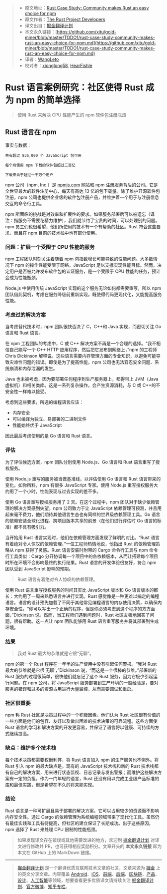 > * 原文地址：[Rust Case Study: Community makes Rust an easy choice for npm](https://www.rust-lang.org/static/pdfs/Rust-npm-Whitepaper.pdf)
> * 原文作者：[The Rust Project Developers](https://www.rust-lang.org/)
> * 译文出自：[掘金翻译计划](https://github.com/xitu/gold-miner)
> * 本文永久链接：[https://github.com/xitu/gold-miner/blob/master/TODO1/rust-case-study-community-makes-rust-an-easy-choice-for-npm.md](https://github.com/xitu/gold-miner/blob/master/TODO1/rust-case-study-community-makes-rust-an-easy-choice-for-npm.md)
> * 译者：[WangLeto](https://github.com/WangLeto)
> * 校对者：[xionglong58](https://github.com/xionglong58), [HearFishle](https://github.com/HearFishle)

# Rust 语言案例研究：社区使得 Rust 成为 npm 的简单选择

> 使用 Rust 来解决 CPU 性能产生的 npm 软件包注册瓶颈

## Rust 语言在 npm

事实与数据：

```
共有超过 836,000 个 JavaScript 包可用

每个月使用 npm 下载的软件包超过三百亿

下载来自于超过一千万个用户
```

npm 公司（npm, Inc.）是 [npmjs.com](https://www.npmjs.com/) 网站和 npm 注册服务背后的公司。它是全世界最大的软件注册中心，每天有高达 13 亿的包下载量。除了维护开源软件包注册，npm 公司也提供企业级的软件包注册产品，并维护着一个用于与注册信息交互的命令行工具。

npm 所面临的挑战是对效率和扩展性的要求。如果服务部署后可以被遗忘（译注：指服务不需要花精力维护），我们就节约了宝贵的时间，可以处理别的问题。npm 员工们也很希望，他们所使用的技术有一个有帮助的社区。Rust 符合这些要求，而且在 npm 目前的技术栈中也有部分使用。

### 问题：扩展一个受限于 CPU 性能的服务

npm 工程团队时刻关注着随着 npm 包指数增长可能导致的性能问题。大多数情况下 npm 的操作性能受限于网络，JavaScript 足以支撑实现性能目标。然而，决定用户是否被允许发布软件包的认证服务，是一个受限于 CPU 性能的任务，预计会成为性能瓶颈。

Node.js 中使用传统 JavaScript 实现的这个服务无论如何都需要重写，所以 npm 团队借此契机，考虑在服务降级前重新实现，既使得代码更现代化，又能提高服务性能。

### 考虑过的解决方案

当考虑替代技术时，npm 团队很快否决了 C，C++和 Java 实现，而密切关注 Go 语言和 Rust 语言。

在 npm 工程团队的考虑中，C 或 C++ 解决方案不再是一个合理的选择。“我不相信自己能写一个 C++ HTTP 应用程序，然后把它发布到网络上，”npm 的工程师 Chris Dickinson 解释说。这些语言需要内存管理方面的专业知识，以避免可能导致灾难性问题的错误。即使是为了提高性能，npm 公司也无法容忍安全问题、系统崩溃和内存泄漏的发生。

Java 也未被考虑，因为要部署任何程序到生产服务器上，都得带上 JVM（Java 虚拟机）和相关类库。这是一系列复杂操作，会产生资源消耗，与 C 或 C++的不安全性一样难以接受。

考虑到这些要求，所选的编程语言应该：

* 内存安全
* 可以编译为独立、易部署的二进制文件
* 性能始终优于 JavaScript

因此最后考虑使用的是 Go 语言和 Rust 语言。

### 评估

为了评估候选方案，npm 团队分别使用 Node.js、Go 语言和 Rust 语言重写了授权服务。

使用 Node.js 重写的服务被当做基准线，以评估使用 Go 语言和 Rust 语言带来的变化。如你所料，npm 有很多 JavaScript 专家。使用 Node.js 重写授权服务大约用了一个小时，性能表现与过去实现的差不多。

使用 Go 语言重写授权服务用了 2 天。在这个过程中，npm 团队对于缺少依赖管理的解决方案感到失望。npm 公司致力于让 JavaScript 依赖管理可预测，并且用起来毫不费力，他们期待其他语言生态也有同样的世界级依赖管理工具。Go 语言的依赖安装全球化进程、跨项目版本共享的前景（在他们进行评估时 Go 语言的标准）都不具有吸引力。

当开始用 Rust 语言实现时，他们在依赖管理方面发现了鲜明的对比。“Rust 语言有着绝对令人惊叹的依赖管理，”一位工程师热情地说，他指出 Rust 的依赖管理策略从 npm 获得了灵感。Rust 语言安装时附带的 Cargo 命令行工具与 npm 命令行工具类似：Cargo 分开协调每一个项目中的各依赖版本，从而让搭建每个项目时所在环境不会影响最终的执行结果。Rust 语言的开发体验很友好，符合 npm 团队受到 JavaScript 影响的预期。

> Rust 语言有着绝对令人惊叹的依赖管理。

使用 Rust 语言重写授权服务的时间其实比 JavaScript 版本和 Go 语言版本的都长：大约用了一周来熟悉语言并进行实现。Rust 感觉像是一种更难以搞定的编程语言。语言的设计预先加载了不同于其他常见编程语言的内存使用决策，以确保内存安全性。“你可以写出一个正确的程序，但是你必须考虑到这个程序的方方面面，”Dickinson 说。然而，当工程师们遇到问题时，Rust 社区友善地回答了问题，很有帮助。这一点让 npm 团队能够用 Rust 语言重写服务并将其部署到生成环境。

### 结果

> 我对 Rust 最大的恭维就是它很“无聊”。

npm 的第一个 Rust 程序在一年半的生产使用中没有引起任何警报。“我对 Rust 最大的恭维就是它很‘无聊’，”Dickinson 说，“而这是一个很棒的恭维。”部署新的 Rust 服务的过程很简单，很快他们就忘记了这个 Rust 服务，因为它极少引起运行问题。在 npm 公司，将 JavaScript 服务部署到生产环境的一般经验是，要对服务的错误和过多的资源占用进行大量监控，从而需要调试和重启。

### 社区很重要

npm 称 Rust 社区是决策过程中的一个积极因素。他们认为 Rust 社区很有价值的一些方面是他们的包容、友好以及做出困难的技术决策的可靠流程。这些方面使 Rust 语言的学习和解决方案的开发更容易，并保证了语言将以健康、可持续的方式继续提高。

### 缺点：维护多个技术栈

每个技术决策都需要权衡利弊，将 Rust 语言加入 npm 的生产服务也不例外。将 Rust 引入 npm 的最大缺点是，现有的 JavaScript 技术栈和新的 Rust 技术栈都有自己的解决方案，用来进行状态监视、日志记录与发出警报；而维护这些解决方案有一定的负担。作为一门年轻的语言，Rust 还没有用以完成工业级产品标准的库和最佳实践，但是希望在不久的将来能实现。

### 结论

Rust 语言是一种可扩展且易于部署的解决方案。它可以占用较少的资源而不影响内存安全性。通过 Cargo 的依赖管理为系统编程领域带来了现代化工具。虽然仍有最佳实践和工具有待提高，但社区的建立保证了长期成功。出于这些原因，npm 选择了 Rust 来处理 CPU 限制的性能瓶颈。

> 如果发现译文存在错误或其他需要改进的地方，欢迎到 [掘金翻译计划](https://github.com/xitu/gold-miner) 对译文进行修改并 PR，也可获得相应奖励积分。文章开头的 **本文永久链接** 即为本文在 GitHub 上的 MarkDown 链接。

---

> [掘金翻译计划](https://github.com/xitu/gold-miner) 是一个翻译优质互联网技术文章的社区，文章来源为 [掘金](https://juejin.im) 上的英文分享文章。内容覆盖 [Android](https://github.com/xitu/gold-miner#android)、[iOS](https://github.com/xitu/gold-miner#ios)、[前端](https://github.com/xitu/gold-miner#前端)、[后端](https://github.com/xitu/gold-miner#后端)、[区块链](https://github.com/xitu/gold-miner#区块链)、[产品](https://github.com/xitu/gold-miner#产品)、[设计](https://github.com/xitu/gold-miner#设计)、[人工智能](https://github.com/xitu/gold-miner#人工智能)等领域，想要查看更多优质译文请持续关注 [掘金翻译计划](https://github.com/xitu/gold-miner)、[官方微博](http://weibo.com/juejinfanyi)、[知乎专栏](https://zhuanlan.zhihu.com/juejinfanyi)。
